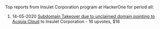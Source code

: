 Top reports from Insulet Corporation program at HackerOne for period all:

1. 14-05-2020 [Subdomain Takeover due to unclaimed domain pointing to Acquia Cloud](https://hackerone.com/reports/874482) to Insulet Corporation - 16 upvotes, $16
